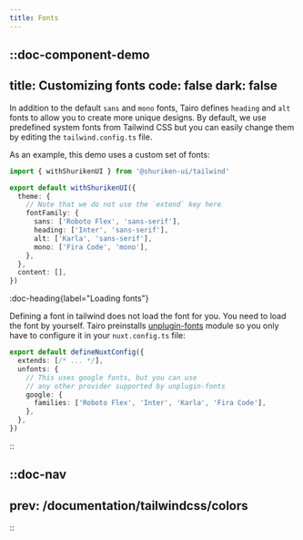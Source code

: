 ```yaml
---
title: Fonts
---
```



::doc-component-demo
---
title: Customizing fonts
code: false
dark: false
---
In addition to the default `sans` and `mono` fonts, Tairo defines `heading` and `alt` fonts to allow you to create more unique designs. By default, we use predefined system fonts from Tailwind CSS but you can easily change them by editing the `tailwind.config.ts` file.

As an example, this demo uses a custom set of fonts:

```ts [.demo/tailwind.config.ts]
import { withShurikenUI } from '@shuriken-ui/tailwind'

export default withShurikenUI({
  theme: {
    // Note that we do not use the `extend` key here
    fontFamily: {
      sans: ['Roboto Flex', 'sans-serif'],
      heading: ['Inter', 'sans-serif'],
      alt: ['Karla', 'sans-serif'],
      mono: ['Fira Code', 'mono'],
    },
  },
  content: [],
})
```

:doc-heading{label="Loading fonts"}

Defining a font in tailwind does not load the font for you. You need to load the font by yourself.
Tairo preinstalls [unplugin-fonts](https://github.com/cssninjaStudio/unplugin-fonts) module so you only have to configure it in your `nuxt.config.ts` file:

```ts [.demo/nuxt.config.ts]
export default defineNuxtConfig({
  extends: [/* ... */],
  unfonts: {
    // This uses google fonts, but you can use 
    // any other provider supported by unplugin-fonts
    google: {
      families: ['Roboto Flex', 'Inter', 'Karla', 'Fira Code'],
    },
  },
})
```
::



::doc-nav
---
prev: /documentation/tailwindcss/colors
---
::